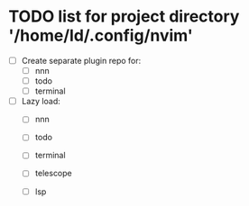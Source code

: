 # TODO list for project directory '/home/ld/.config/nvim'

* [ ] Create separate plugin repo for:
    * [ ] nnn
    * [ ] todo
    * [ ] terminal
* [ ] Lazy load:
    * [ ] nnn
    * [ ] todo
    * [ ] terminal
    * [ ] telescope
    * [ ] lsp

